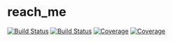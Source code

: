 # reach_me

[![Build Status](https://travis-ci.com/ga74kud/reach_me.jl.svg?branch=master)](https://travis-ci.com/ga74kud/reach_me.jl)
[![Build Status](https://ci.appveyor.com/api/projects/status/github/ga74kud/reach_me.jl?svg=true)](https://ci.appveyor.com/project/ga74kud/reach_me-jl)
[![Coverage](https://codecov.io/gh/ga74kud/reach_me.jl/branch/master/graph/badge.svg)](https://codecov.io/gh/ga74kud/reach_me.jl)
[![Coverage](https://coveralls.io/repos/github/ga74kud/reach_me.jl/badge.svg?branch=master)](https://coveralls.io/github/ga74kud/reach_me.jl?branch=master)
